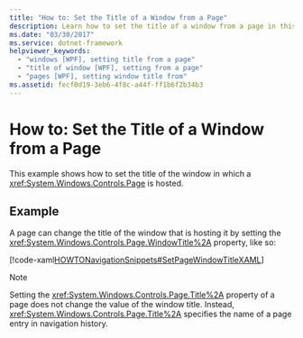 ```yaml
---
title: "How to: Set the Title of a Window from a Page"
description: Learn how to set the title of a window from a page in this article, by means of an included code example in XAML.
ms.date: "03/30/2017"
ms.service: dotnet-framework
helpviewer_keywords:
  - "windows [WPF], setting title from a page"
  - "title of window [WPF], setting from a page"
  - "pages [WPF], setting window title from"
ms.assetid: fecf0d19-3eb6-4f8c-a44f-ff1b6f2b34b3
---
```

# How to: Set the Title of a Window from a Page

This example shows how to set the title of the window in which a <xref:System.Windows.Controls.Page> is hosted.

## Example

A page can change the title of the window that is hosting it by setting the <xref:System.Windows.Controls.Page.WindowTitle%2A> property, like so:

[!code-xaml[HOWTONavigationSnippets#SetPageWindowTitleXAML](~/samples/snippets/csharp/VS_Snippets_Wpf/HOWTONavigationSnippets/CSharp/SetWindowTitlePage.xaml#setpagewindowtitlexaml)]

> [!NOTE]
> Setting the <xref:System.Windows.Controls.Page.Title%2A> property of a page does not change the value of the window title. Instead, <xref:System.Windows.Controls.Page.Title%2A> specifies the name of a page entry in navigation history.
